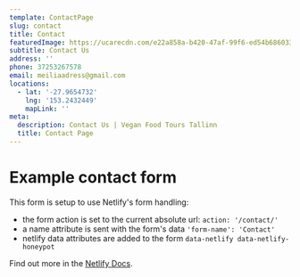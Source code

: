 ```yaml
---
template: ContactPage
slug: contact
title: Contact
featuredImage: https://ucarecdn.com/e22a858a-b420-47af-99f6-ed54b6860333/
subtitle: Contact Us
address: ''
phone: 37253267578
email: meiliaadress@gmail.com
locations:
  - lat: '-27.9654732'
    lng: '153.2432449'
    mapLink: ''
meta:
  description: Contact Us | Vegan Food Tours Tallinn
  title: Contact Page
---
```


# Example contact form

This form is setup to use Netlify's form handling:

- the form action is set to the current absolute url: `action: '/contact/'`
- a name attribute is sent with the form's data `'form-name': 'Contact'`
- netlify data attributes are added to the form `data-netlify data-netlify-honeypot`

Find out more in the [Netlify Docs](https://www.netlify.com/docs/form-handling/).
